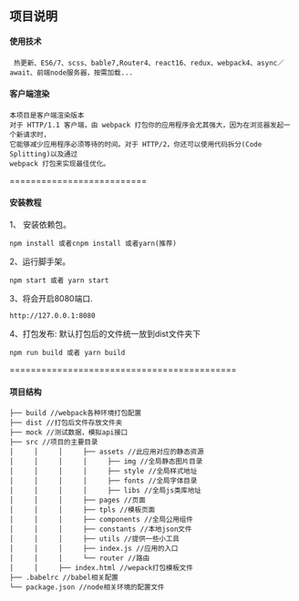 


## 项目说明
#### 使用技术
```text
 热更新、ES6/7、scss、bable7,Router4、react16、redux、webpack4、async／await、前端node服务器，按需加载...
```
#### 客户端渲染
```
本项目是客户端渲染版本
对于 HTTP/1.1 客户端，由 webpack 打包你的应用程序会尤其强大，因为在浏览器发起一个新请求时，
它能够减少应用程序必须等待的时间。对于 HTTP/2，你还可以使用代码拆分(Code Splitting)以及通过 
webpack 打包来实现最佳优化。
```

==========================

#### 安装教程

1、 安装依赖包。
```
npm install 或者cnpm install 或者yarn(推荐)

```

2、运行脚手架。
 ```
 npm start 或者 yarn start

 ```

3、将会开启8080端口.
```
http://127.0.0.1:8080

```

4、打包发布: 默认打包后的文件统一放到dist文件夹下  

```
npm run build 或者 yarn build

```
===========================================


#### 项目结构

```text
├── build //webpack各种环境打包配置
├── dist //打包后文件存放文件夹
├── mock //测试数据，模拟api接口
├── src //项目的主要目录
│     │     │     ├── assets //此应用对应的静态资源
│     │     │     │     ├── img //全局静态图片目录
│     │     │     │     ├── style //全局样式地址
│     │     │     │     ├── fonts //全局字体目录
│     │     │     │     ├── libs //全局js类库地址
│     │     │     ├── pages //页面
│     │     │     ├── tpls //模板页面
│     │     │     ├── components //全局公用组件
│     │     │     ├── constants //本地json文件
│     │     │     ├── utils //提供一些小工具
│     │     │     ├── index.js //应用的入口
│     │     │     └── router //路由
│     │     ├── index.html //wepack打包模板文件
├── .babelrc //babel相关配置
└── package.json //node相关环境的配置文件

```
